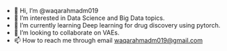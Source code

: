 - 👋 Hi, I’m @waqarahmadm019
- 👀 I’m interested in Data Science and Big Data topics.
- 🌱 I’m currently learning Deep learning for drug discovery using pytorch.
- 💞️ I’m looking to collaborate on VAEs.
- 📫 How to reach me through email waqarahmadm019@gmail.com

<!---
waqarahmadm019/waqarahmadm019 is a ✨ special ✨ repository because its `README.md` (this file) appears on your GitHub profile.
You can click the Preview link to take a look at your changes.
--->
